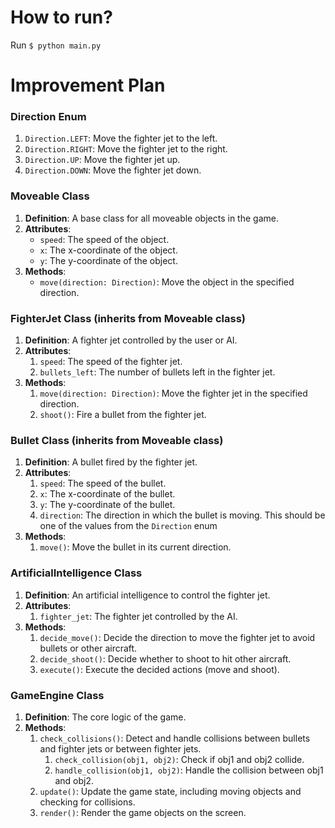 # How to run?

Run `$ python main.py`

# Improvement Plan

### Direction Enum
1. `Direction.LEFT`: Move the fighter jet to the left.
2. `Direction.RIGHT`: Move the fighter jet to the right.
3. `Direction.UP`: Move the fighter jet up.
4. `Direction.DOWN`: Move the fighter jet down.

### Moveable Class
1. **Definition**: A base class for all moveable objects in the game.
2. **Attributes**:
   - `speed`: The speed of the object.
   - `x`: The x-coordinate of the object.
   - `y`: The y-coordinate of the object.
3. **Methods**:
   - `move(direction: Direction)`: Move the object in the specified direction.

### FighterJet Class (inherits from Moveable class)
1. **Definition**: A fighter jet controlled by the user or AI.
2. **Attributes**:
   1. `speed`: The speed of the fighter jet.
   2. `bullets_left`: The number of bullets left in the fighter jet.
3. **Methods**:
   1. `move(direction: Direction)`: Move the fighter jet in the specified direction.
   2. `shoot()`: Fire a bullet from the fighter jet.

### Bullet Class (inherits from Moveable class)
1. **Definition**: A bullet fired by the fighter jet.
2. **Attributes**:
   1. `speed`: The speed of the bullet.
   2. `x`: The x-coordinate of the bullet.
   3. `y`: The y-coordinate of the bullet.
   4. `direction`: The direction in which the bullet is moving. This should be one of the values from the `Direction` enum
3. **Methods**:
   1. `move()`: Move the bullet in its current direction.

### ArtificialIntelligence Class
1. **Definition**: An artificial intelligence to control the fighter jet.
2. **Attributes**:
   1. `fighter_jet`: The fighter jet controlled by the AI.
3. **Methods**:
   1. `decide_move()`: Decide the direction to move the fighter jet to avoid bullets or other aircraft.
   2. `decide_shoot()`: Decide whether to shoot to hit other aircraft.
   3. `execute()`: Execute the decided actions (move and shoot).

### GameEngine Class
1. **Definition**: The core logic of the game.
2. **Methods**:
   1. `check_collisions()`: Detect and handle collisions between bullets and fighter jets or between fighter jets.
      1. `check_collision(obj1, obj2)`: Check if obj1 and obj2 collide.
      2. `handle_collision(obj1, obj2)`: Handle the collision between obj1 and obj2.
   2. `update()`: Update the game state, including moving objects and checking for collisions.
   3. `render()`: Render the game objects on the screen.
